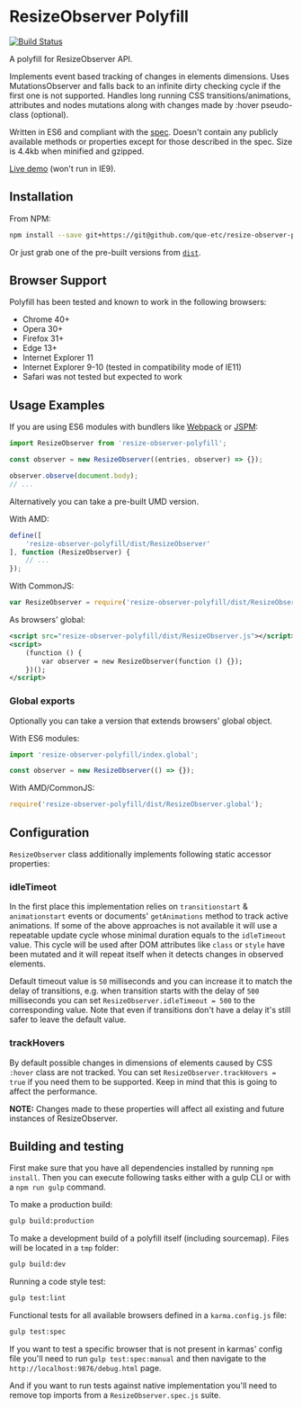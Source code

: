 ResizeObserver Polyfill
=============

[![Build Status][travis-image]][travis-url]


A polyfill for ResizeObserver API.

Implements event based tracking of changes in elements dimensions. Uses MutationsObserver and falls back to an infinite dirty checking cycle if the first one is not supported. Handles long running CSS transitions/animations, attributes and nodes mutations along with changes made by :hover pseudo-class (optional).

Written in ES6 and compliant with the [spec](http://rawgit.com/WICG/ResizeObserver/master/index.html). Doesn't contain any publicly available methods or properties except for those described in the spec. Size is 4.4kb when minified and gzipped.

[Live demo](http://que-etc.github.io/resize-observer-polyfill) (won't run in IE9).

## Installation

From NPM:

```sh
npm install --save git+https://git@github.com/que-etc/resize-observer-polyfill.git
```

Or just grab one of the pre-built versions from [`dist`](https://github.com/que-etc/resize-observer-polyfill/tree/master/dist).

## Browser Support

Polyfill has been tested and known to work in the following browsers:

* Chrome 40+
* Opera 30+
* Firefox 31+
* Edge 13+
* Internet Explorer 11
* Internet Explorer 9-10 (tested in compatibility mode of IE11)
* Safari was not tested but expected to work

## Usage Examples

If you are using ES6 modules with bundlers like [Webpack](https://webpack.github.io/) or [JSPM](http://jspm.io/):

```javascript
import ResizeObserver from 'resize-observer-polyfill';

const observer = new ResizeObserver((entries, observer) => {});

observer.observe(document.body);
// ...
```

Alternatively you can take a pre-built UMD version.

With AMD:

```javascript
define([
    'resize-observer-polyfill/dist/ResizeObserver'
], function (ResizeObserver) {
    // ...
});
```

With CommonJS:

```javascript
var ResizeObserver = require('resize-observer-polyfill/dist/ResizeObserver');
```

As browsers' global:

```xml
<script src="resize-observer-polyfill/dist/ResizeObserver.js"></script>
<script>
    (function () {
        var observer = new ResizeObserver(function () {});
    })();
</script>
```
### Global exports

Optionally you can take a version that extends browsers' global object.

With ES6 modules:

```javascript
import 'resize-observer-polyfill/index.global';

const observer = new ResizeObserver(() => {});
```

With AMD/CommonJS:

```javascript
require('resize-observer-polyfill/dist/ResizeObserver.global');
```

## Configuration

`ResizeObserver` class additionally implements following static accessor properties:

### idleTimeot

In the first place this implementation relies on `transitionstart` & `animationstart` events or documents' `getAnimations` method to track active animations. If some of the above approaches is not available it will use a repeatable update cycle whose minimal duration equals to the `idleTimeout` value. This cycle will be used after DOM attributes like `class` or `style` have been mutated and it will repeat itself when it detects changes in observed elements.

Default timeout value is `50` milliseconds and you can increase it to match the delay of transitions, e.g. when transition starts with the delay of `500` milliseconds you can set `ResizeObserver.idleTimeout = 500` to the corresponding value.
Note that even if transitions don't have a delay it's still safer to leave the default value.

### trackHovers

By default possible changes in dimensions of elements caused by CSS `:hover` class are not tracked. You can set `ResizeObserver.trackHovers = true` if you need them to be supported. Keep in mind that this is going to affect the performance.

**NOTE:** Changes made to these properties will affect all existing and future instances of ResizeObserver.

## Building and testing

First make sure that you have all dependencies installed by running `npm install`. Then you can execute following tasks either with a gulp CLI or with a `npm run gulp` command.

To make a production build:

```sh
gulp build:production
```

To make a development build of a polyfill itself (including sourcemap).
Files will be located in a `tmp` folder:

```sh
gulp build:dev
```

Running a code style test:
```sh
gulp test:lint
```

Functional tests for all available browsers
defined in a `karma.config.js` file:

```sh
gulp test:spec
```

If you want to test a specific browser that is not present in karmas' config file you'll need
to run `gulp test:spec:manual` and then navigate to the `http://localhost:9876/debug.html` page.

And if you want to run tests against native implementation you'll need to remove top imports from a `ResizeObserver.spec.js` suite.

[travis-image]: https://travis-ci.org/que-etc/resize-observer-polyfill.svg?branch=master
[travis-url]: https://travis-ci.org/que-etc/resize-observer-polyfill

